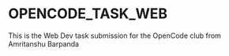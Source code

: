 # OPENCODE_TASK_WEB
This is the Web Dev task submission for the OpenCode club from Amritanshu Barpanda
